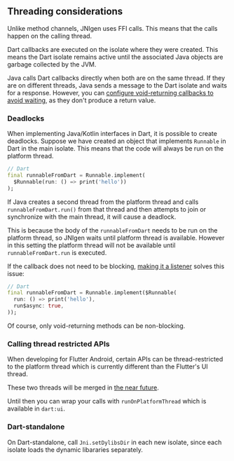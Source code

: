 ## Threading considerations

Unlike method channels, JNIgen uses FFI calls. This means that the calls happen
on the calling thread.

Dart callbacks are executed on the isolate where they were created. This means
the Dart isolate remains active until the associated Java objects are garbage
collected by the JVM.

Java calls Dart callbacks directly when both are on the same thread. If they are
on different threads, Java sends a message to the Dart isolate and waits for a
response. However, you can
[configure void-returning callbacks to avoid waiting](<(../interface_implementation.md#implement-as-a-listener)>),
as they don't produce a return value.

### Deadlocks

When implementing Java/Kotlin interfaces in Dart, it is possible to create
deadlocks. Suppose we have created an object that implements `Runnable` in Dart
in the main isolate. This means that the code will always be run on the platform
thread.

```dart
// Dart
final runnableFromDart = Runnable.implement(
  $Runnable(run: () => print('hello'))
);
```

If Java creates a second thread from the platform thread and calls
`runnableFromDart.run()` from that thread and then attempts to join or
synchronize with the main thread, it will cause a deadlock.

This is because the body of the `runnableFromDart` needs to be run on the
platform thread, so JNIgen waits until platform thread is available. However in
this setting the platform thread will not be available until
`runnableFromDart.run` is executed.

If the callback does not need to be blocking,
[making it a listener](../interface_implementation.md#implement-as-a-listener)
solves this issue:

```dart
// Dart
final runnableFromDart = Runnable.implement($Runnable(
  run: () => print('hello'),
  run$async: true,
));
```

Of course, only void-returning methods can be non-blocking.

### Calling thread restricted APIs

When developing for Flutter Android, certain APIs can be thread-restricted to
the platform thread which is currently different than the Flutter's UI thread.

These two threads will be merged in
[the near future](https://github.com/flutter/flutter/issues/150525).

Until then you can wrap your calls with `runOnPlatformThread` which is available
in `dart:ui`.

### Dart-standalone

On Dart-standalone, call `Jni.setDylibsDir` in each new isolate, since each
isolate loads the dynamic libararies separately.
